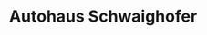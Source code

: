 ---
title: "Autohaus Schwaighofer"
url: /russbach-am-pass-gschuett/autohaus-schwaighofer/
shop: Autohaus
---